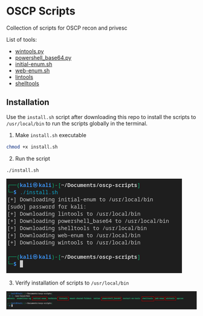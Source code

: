 # OSCP Scripts
Collection of scripts for OSCP recon and privesc

List of tools:

- [wintools.py](wintools/README.md)
- [powershell_base64.py](powershell-rev/README.md)
- [initial-enum.sh](initial-enum/README.md)
- [web-enum.sh](web-enum/README.md)
- [lintools](lintools/READHME.md)
- [shelltools](shelltools/README.md)

## Installation
Use the `install.sh` script after downloading this repo to install the scripts to `/usr/local/bin` to run the scripts globally in the terminal.

1. Make `install.sh` executable
```bash
chmod +x install.sh
```
2. Run the script
```bash
./install.sh
```
![Alt text](image-1.png)

3. Verify installation of scripts to `/usr/local/bin`

![Alt text](image.png)